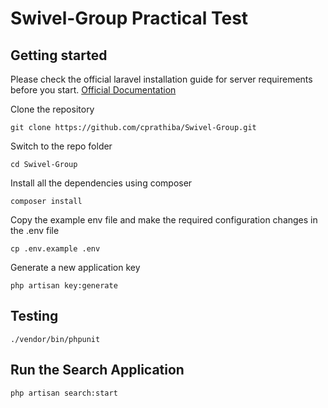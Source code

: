 # Swivel-Group Practical Test

## Getting started

Please check the official laravel installation guide for server requirements before you start. [Official Documentation](https://laravel.com/docs/5.4/installation#installation)

Clone the repository

	git clone https://github.com/cprathiba/Swivel-Group.git

Switch to the repo folder

	cd Swivel-Group

Install all the dependencies using composer

	composer install

Copy the example env file and make the required configuration changes in the .env file

    cp .env.example .env

Generate a new application key

    php artisan key:generate

## Testing
	
	./vendor/bin/phpunit
	
## Run the Search Application

	php artisan search:start
